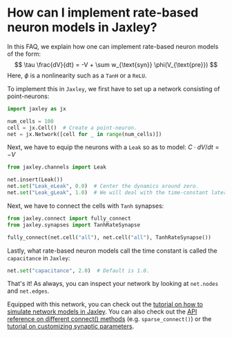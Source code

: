 # How can I implement rate-based neuron models in Jaxley?

In this FAQ, we explain how one can implement rate-based neuron models of the form:
$$
\tau \frac{dV}{dt} = -V + \sum w_{\text{syn}} \phi(V_{\text{pre}})
$$
Here, $\phi$ is a nonlinearity such as a `TanH` or a `ReLU`.

To implement this in `Jaxley`, we first have to set up a network consisting of 
point-neurons:
```python
import jaxley as jx

num_cells = 100
cell = jx.Cell()  # Create a point-neuron.
net = jx.Network([cell for _ in range(num_cells)])
```

Next, we have to equip the neurons with a `Leak` so as to model:
$C \cdot dV/dt = -V$

```python
from jaxley.channels import Leak

net.insert(Leak())
net.set("Leak_eLeak", 0.0)  # Center the dynamics around zero.
net.set("Leak_gLeak", 1.0)  # We will deal with the time-constant later.
```

Next, we have to connect the cells with `Tanh` synapses:
```python
from jaxley.connect import fully_connect
from jaxley.synapses import TanhRateSynapse

fully_connect(net.cell("all"), net.cell("all"), TanhRateSynapse())
```

Lastly, what rate-based neuron models call the time constant is called the `capacitance`
in `Jaxley`:
```python
net.set("capacitance", 2.0)  # Default is 1.0.
```

That's it! As always, you can inspect your network by looking at `net.nodes` and
`net.edges`.

Equipped with this network, you can check out the 
[tutorial on how to simulate network models in Jaxley](https://jaxley.readthedocs.io/en/latest/tutorials/02_small_network.html).
You can also check out the
[API reference on different connect() methods](https://jaxley.readthedocs.io/en/latest/reference/jaxley.connect.html)
(e.g. `sparse_connect()`) or the
[tutorial on customizing synaptic parameters](https://jaxley.readthedocs.io/en/latest/tutorials/09_advanced_indexing.html).